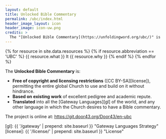 ```yaml
---
layout: default
title: Unlocked Bible Commentary
permalink: /ubc/index.html
header_image_layout: icon
header_image: icon-uw.png
credits: >
  The "[Unlocked Bible Commentary](https://unfoldingword.org/ubc/)" is designed by unfoldingWord and developed by [Wycliffe Associates](https://wycliffeassociates.org/) and the [Door43 World Missions Community](https://door43.org/). It is made available under a [Creative Commons Attribution-ShareAlike 4.0 International](https://creativecommons.org/licenses/by-sa/4.0/) license.
---
```


{% for resource in site.data.resources %}
 {% if resource.abbreviation == 'UBC' %}
  {{ resource.what }} It {{ resource.why }}
 {% endif %}
{% endfor %}

The **Unlocked Bible Commentary** is:

- **Free of copyright and licensing restrictions** ([CC BY-SA][license]), permitting the entire global Church to use and build on it without hindrance.
- **Based on existing work** of excellent pedigree and academic repute.
- **Translated** into all the [Gateway Languages][gl] of the world, and any other language in which the Church desires to have a Bible commentary.

The project is online at: <https://git.door43.org/Door43/en-ubc>

[gl]: {{ '/gateway' | prepend: site.baseurl }} "Gateway Languages Strategy"
[license]: {{ '/license/' | prepend: site.baseurl }} "License"
